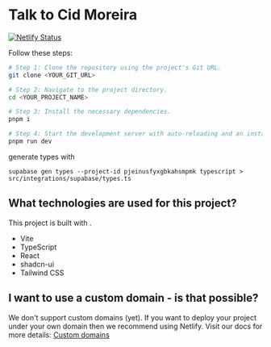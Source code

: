 # Talk to Cid Moreira 

[![Netlify Status](https://api.netlify.com/api/v1/badges/ce3cd9de-77b1-48ab-8f03-32d3600ff418/deploy-status)](https://app.netlify.com/sites/cidmoreira/deploys)

Follow these steps:

```sh
# Step 1: Clone the repository using the project's Git URL.
git clone <YOUR_GIT_URL>

# Step 2: Navigate to the project directory.
cd <YOUR_PROJECT_NAME>

# Step 3: Install the necessary dependencies.
pnpm i

# Step 4: Start the development server with auto-reloading and an instant preview.
pnpm run dev
```

generate types with 

```
supabase gen types --project-id pjeinusfyxgbkahsmpmk typescript > src/integrations/supabase/types.ts
```



## What technologies are used for this project?

This project is built with .

- Vite
- TypeScript
- React
- shadcn-ui
- Tailwind CSS

## I want to use a custom domain - is that possible?

We don't support custom domains (yet). If you want to deploy your project under your own domain then we recommend using Netlify. Visit our docs for more details: [Custom domains](https://docs.lovable.dev/tips-tricks/custom-domain/)
